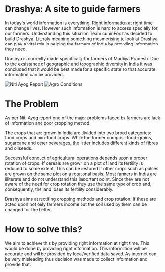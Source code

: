 # Drashya: A site to guide farmers
In today's world information is everything. Right information at right time can change lives. However such information is hard to access specially for our farmers. Understanding this situation Team cuninFox has decided to build Drashya. Literaly meaning something mesmerising to look at Drashya can play a vital role in helping the farmers of India by providing information they need.


Drashya is currently made specifically for farmers of Madhya Pradesh. Due to the exsistance of geographic and topographic diversity in India it was concluded that it would be best made for a specific state so that accurate information can be provided.

![Niti Ayog Report](https://github.com/pradhuman1/Drashya/blob/main/Image/FarmerS1.png)
![Agro Conditions](https://github.com/pradhuman1/Drashya/blob/main/Image/AgroCulture.jpg)



# The Problem
As per Niti Ayog report one of the major problems faced by farmers are lack of information and poor cropping method. 

The crops that are grown in India are divided into two broad categories: food crops and non-food crops. While the former comprise food-grains, sugarcane and other beverages, the latter includes different kinds of fibres and oilseeds.

Successful conduct of agricultural operations depends upon a proper rotation of crops.-If cereals are grown on a plot of land its fertility is reduced to some extent. This can be restored if other crops such as pulses are grown on the same plot on a rotational basis. Most farmers in India are illiterate and do not understand this important point. Since they are not aware of the need for crop rotation they use the same type of crop and, consequently, the land loses its fertility considerably.

Drashya aims at rectifing cropping methods and crop rotation. If these are acted upon not only farmers income but the soil used by them can be changed for the better.

# How to solve this?
We aim to achieve this by providing right information at right time. This would be done by providing right information. This information will be accurate and will be provided by local/verified data saved. As internet can be very misleading thus decision was made to collect information and provide that. 
